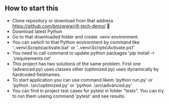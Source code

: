 ## How to start this
- Clone repository or download from that address https://github.com/bmzwww/r8-tech-demo/ 🔗
- Download latest Python
- Go to that downloaded folder and create .venv environment.
- You can swtich to that Python environment by command like '.\.venv\Scripts\activate.bat' or  '.\.venv\Scripts\Activate.ps1'
- You need to call command to update python packages 'pip install -r .\requirements.txt'
- This project has two solutions of the same problem. First one (advanced.py) uses classes other (optimized.py) uses dynamically by hardcoded fieldnames.
- To start application you can use command likem 'python run.py' or 'python .\src\optimized.py' or 'python .\src\advanced.py'
- You can find in project test cases for pytest in folder "tests". You can try to run them useing command 'pytest' and see results.